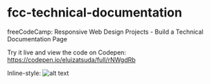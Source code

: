 # fcc-technical-documentation
 freeCodeCamp: Responsive Web Design Projects - Build a Technical Documentation Page
 
Try it live and view the code on Codepen: https://codepen.io/eluizatsuda/full/rNWgdRb

Inline-style: 
![alt text](https://eluizatsuda.github.io/image/portfolio/img-technical-transp.png "Screenshot")

